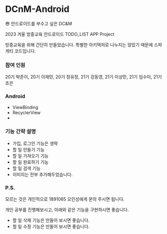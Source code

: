 # DCnM-Android
:sunglasses: 안드로이드를 부수고 싶은 DC&amp;M

2023 겨울 방중교육 안드로이드 TODO_LIST APP Project

방중교육을 위해 간단히 만들었습니다.
특별한 아키텍처로 나누지는 않았기 때문에 스파게티 코드입니다.

### 참여 인원 
20기 박준이,
20기 이재민,
20기 정유정,
21기 강동영,
21기 이상민,
21기 임수미,
21기 조은

### Android  
- ViewBinding
- RecyclerView
- 

### 기능 간략 설명
- 가입, 로그인 기능은 생략
- 할 일 만들기 기능
- 할 일 가져오기 기능
- 할 일 완료하기 기능
- 할 일 검색 기능
- 이미지는 전부 추가해두었습니다.

### P.S.
모르는 것은 개인적으로 1891065 오인성에게 문의 주시면 됩니다.

개인 공부를 진행해보시고, 아래와 같은 기능을 구현하시면 좋습니다.
- 할 일 삭제 기능은 만들어 보시면 좋습니다.
- 할 일 수정 기능은 만들어 보시면 좋습니다.